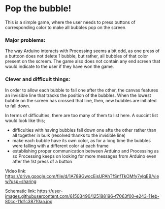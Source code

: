 # Pop the bubble!

This is a simple game, where the user needs to press buttons of corresponding color to make all bubbles pop on the screen.

### Major problems:
The way Arduino interacts with Processing seems a bit odd, as one press of a buttoon does not delete 1 bubble, but rather, all bubbles of that color present on the screem. 
The game also does not contain any end screen that would indicate to the user if they have won the game.

### Clever and difficult things:
In order to allow each bubble to fall one after the other, the canvas features an invisible line that tracks the position of the bubbles. When the lowest bubble on the screen has crossed that line, then, new bubbles are initiated to fall down.

In terms of difficulties, there are too many of them to list here. A succint list would look like this;
- difficulties with having bubbles fall down one afte the other rather than all together in bulk (resolved thanks to the invisible line)
- make each bubble have its own color, as for a long time the bubbles were falling with a different color at each frame
- establishing proper communication between Arduino and Processing as so Processing keeps on looking for more messages from Arduino even after the 1st press of a button

Video link:
https://drive.google.com/file/d/1A789GwocEisUPAhTfSnfTkOMfy7ylqEB/view?usp=sharing 

Schematic link:
https://user-images.githubusercontent.com/61503490/125188196-f7063f00-e243-11eb-80cc-11d1c38710aa.jpg
